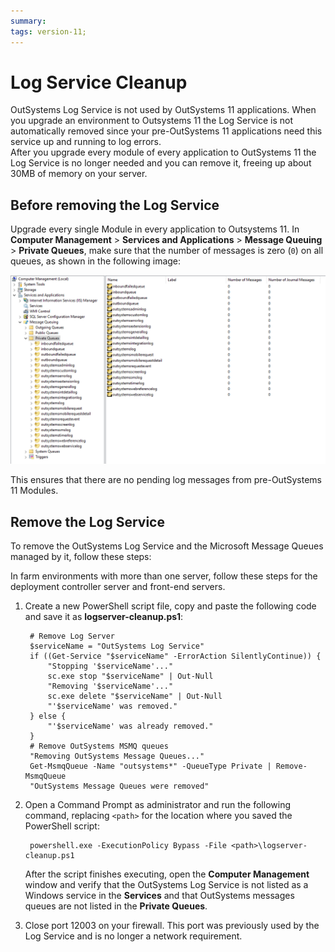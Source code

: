 ```yaml
---
summary:
tags: version-11;
---
```


# Log Service Cleanup

OutSystems Log Service is not used by OutSystems 11 applications.
When you upgrade an environment to Outsystems 11 the Log Service is not automatically removed since your pre-OutSystems 11 applications need this service up and running to log errors.  
After you upgrade every module of every application to OutSystems 11 the Log Service is no longer needed and you can remove it, freeing up about 30MB of memory on your server.

## Before removing the Log Service

Upgrade every single Module in every application to Outsystems 11. 
In **Computer Management** > **Services and Applications** > **Message Queuing** > **Private Queues**, make sure that the number of messages is zero (`0`) on all queues, as shown in the following image:

![](images/log-service-clean-1.png)

This ensures that there are no pending log messages from pre-OutSystems 11 Modules.

## Remove the Log Service

To remove the OutSystems Log Service and the Microsoft Message Queues managed by it, follow these steps:

<div class="info" markdown="1">

In farm environments with more than one server, follow these steps for the deployment controller server and front-end servers.

</div>

1. Create a new PowerShell script file, copy and paste the following code and save it as **logserver-cleanup.ps1**:

        # Remove Log Server
        $serviceName = "OutSystems Log Service"
        if ((Get-Service "$serviceName" -ErrorAction SilentlyContinue)) {
            "Stopping '$serviceName'..."
            sc.exe stop "$serviceName" | Out-Null
            "Removing '$serviceName'..."
            sc.exe delete "$serviceName" | Out-Null
            "'$serviceName' was removed."
        } else {
            "'$serviceName' was already removed."
        }
        # Remove OutSystems MSMQ queues
        "Removing OutSystems Message Queues..."
        Get-MsmqQueue -Name "outsystems*" -QueueType Private | Remove-MsmqQueue
        "OutSystems Message Queues were removed"

1. Open a Command Prompt as administrator and run the following command, replacing `<path>` for the location where you saved the PowerShell script: 

        powershell.exe -ExecutionPolicy Bypass -File <path>\logserver-cleanup.ps1

    After the script finishes executing, open the **Computer Management** window and verify that the OutSystems Log Service is not listed as a Windows service in the **Services** and that OutSystems messages queues are not listed in the **Private Queues**.

1. Close port 12003 on your firewall. This port was previously used by the Log Service and is no longer a network requirement.
